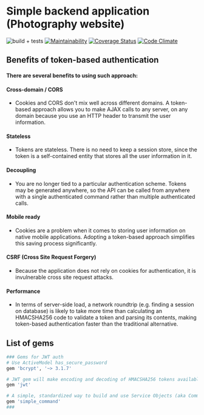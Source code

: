 # Simple backend application (Photography website)
![build + tests](https://travis-ci.org/13LD/photography-backend.svg?branch=master)
[![Maintainability](https://api.codeclimate.com/v1/badges/0c6f9817b8dd5329bd3f/maintainability)](https://codeclimate.com/github/13LD/photography-backend/maintainability)
[![Coverage Status](https://coveralls.io/repos/github/13LD/photography-backend/badge.svg?branch=master)](https://coveralls.io/github/13LD/photography-backend?branch=master)
[![Code Climate](https://codeclimate.com/github/codeclimate/codeclimate/badges/gpa.svg)](https://codeclimate.com/github/13LD/photography-backend)

## Benefits of token-based authentication
#### There are several benefits to using such approach:

#### Cross-domain / CORS
- Cookies and CORS don't mix well across different domains. A token-based approach allows you to make AJAX calls to any server, on any domain because you use an HTTP header to transmit the user information.
#### Stateless
- Tokens are stateless. There is no need to keep a session store, since the token is a self-contained entity that stores all the user information in it.
#### Decoupling
- You are no longer tied to a particular authentication scheme. Tokens may be generated anywhere, so the API can be called from anywhere with a single authenticated command rather than multiple authenticated calls.
#### Mobile ready
- Cookies are a problem when it comes to storing user information on native mobile applications. Adopting a token-based approach simplifies this saving process significantly.
#### CSRF (Cross Site Request Forgery)
- Because the application does not rely on cookies for authentication, it is invulnerable cross site request attacks.
#### Performance
- In terms of server-side load, a network roundtrip (e.g. finding a session on database) is likely to take more time than calculating an HMACSHA256 code to validate a token and parsing its contents, making token-based authentication faster than the traditional alternative.
## List of gems 

```ruby
### Gems for JWT auth
# Use ActiveModel has_secure_password
gem 'bcrypt', '~> 3.1.7'

# JWT gem will make encoding and decoding of HMACSHA256 tokens available in the Rails application
gem 'jwt'

# A simple, standardized way to build and use Service Objects (aka Commands) in Ruby
gem 'simple_command'
###
```